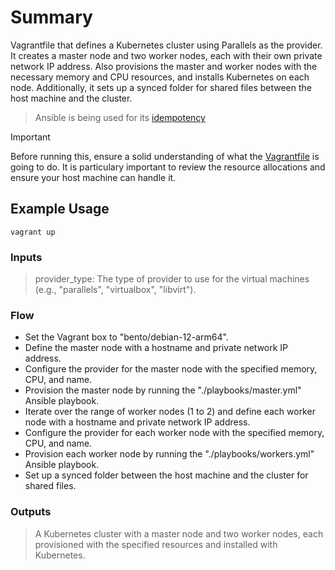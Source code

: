 # Summary

Vagrantfile that defines a Kubernetes cluster using Parallels as the provider. It creates a master node and two worker nodes, each with their own private network IP address. Also provisions the master and worker nodes with the necessary memory and CPU resources, and installs Kubernetes on each node. Additionally, it sets up a synced folder for shared files between the host machine and the cluster.

> Ansible is being used for its [idempotency](https://docs.ansible.com/ansible/latest/reference_appendices/glossary.html#term-Idempotency)

> [!IMPORTANT]
> Before running this, ensure a solid understanding of what the [Vagrantfile](./Vagrantfile) is going to do. It is particulary important to review the resource allocations and ensure your host machine can handle it. 

## Example Usage

`vagrant up`

### Inputs

> provider_type: The type of provider to use for the virtual machines (e.g., "parallels", "virtualbox", "libvirt").

### Flow

- Set the Vagrant box to "bento/debian-12-arm64".
- Define the master node with a hostname and private network IP address.
- Configure the provider for the master node with the specified memory, CPU, and name.
- Provision the master node by running the "./playbooks/master.yml" Ansible playbook.
- Iterate over the range of worker nodes (1 to 2) and define each worker node with a hostname and private network IP address.
- Configure the provider for each worker node with the specified memory, CPU, and name.
- Provision each worker node by running the "./playbooks/workers.yml" Ansible playbook.
- Set up a synced folder between the host machine and the cluster for shared files.

### Outputs

> A Kubernetes cluster with a master node and two worker nodes, each provisioned with the specified resources and installed with Kubernetes.

